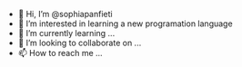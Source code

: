 - 👋 Hi, I’m @sophiapanfieti
- 👀 I’m interested in learning a new programation language
- 🌱 I’m currently learning ...
- 💞️ I’m looking to collaborate on ...
- 📫 How to reach me ...

<!---
sophiapanfieti/sophiapanfieti is a ✨ special ✨ repository because its `README.md` (this file) appears on your GitHub profile.
You can click the Preview link to take a look at your changes.
--->
